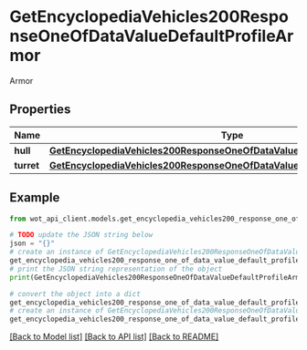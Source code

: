 # GetEncyclopediaVehicles200ResponseOneOfDataValueDefaultProfileArmor

Armor

## Properties

Name | Type | Description | Notes
------------ | ------------- | ------------- | -------------
**hull** | [**GetEncyclopediaVehicles200ResponseOneOfDataValueDefaultProfileArmorHull**](GetEncyclopediaVehicles200ResponseOneOfDataValueDefaultProfileArmorHull.md) |  | 
**turret** | [**GetEncyclopediaVehicles200ResponseOneOfDataValueDefaultProfileArmorTurret**](GetEncyclopediaVehicles200ResponseOneOfDataValueDefaultProfileArmorTurret.md) |  | 

## Example

```python
from wot_api_client.models.get_encyclopedia_vehicles200_response_one_of_data_value_default_profile_armor import GetEncyclopediaVehicles200ResponseOneOfDataValueDefaultProfileArmor

# TODO update the JSON string below
json = "{}"
# create an instance of GetEncyclopediaVehicles200ResponseOneOfDataValueDefaultProfileArmor from a JSON string
get_encyclopedia_vehicles200_response_one_of_data_value_default_profile_armor_instance = GetEncyclopediaVehicles200ResponseOneOfDataValueDefaultProfileArmor.from_json(json)
# print the JSON string representation of the object
print(GetEncyclopediaVehicles200ResponseOneOfDataValueDefaultProfileArmor.to_json())

# convert the object into a dict
get_encyclopedia_vehicles200_response_one_of_data_value_default_profile_armor_dict = get_encyclopedia_vehicles200_response_one_of_data_value_default_profile_armor_instance.to_dict()
# create an instance of GetEncyclopediaVehicles200ResponseOneOfDataValueDefaultProfileArmor from a dict
get_encyclopedia_vehicles200_response_one_of_data_value_default_profile_armor_from_dict = GetEncyclopediaVehicles200ResponseOneOfDataValueDefaultProfileArmor.from_dict(get_encyclopedia_vehicles200_response_one_of_data_value_default_profile_armor_dict)
```
[[Back to Model list]](../README.md#documentation-for-models) [[Back to API list]](../README.md#documentation-for-api-endpoints) [[Back to README]](../README.md)



